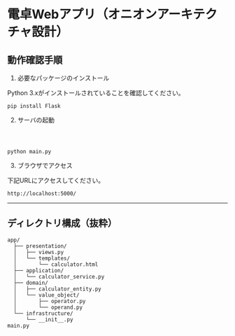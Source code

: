 # 電卓Webアプリ（オニオンアーキテクチャ設計）

## 動作確認手順

1. 必要なパッケージのインストール

Python 3.xがインストールされていることを確認してください。

```
pip install Flask
```

2. サーバの起動

```                                                             


    
python main.py
```

3. ブラウザでアクセス

下記URLにアクセスしてください。

```
http://localhost:5000/
```

---

## ディレクトリ構成（抜粋）

```
app/
  ├── presentation/
  │   ├── views.py
  │   └── templates/
  │       └── calculator.html
  ├── application/
  │   └── calculator_service.py
  ├── domain/
  │   ├── calculator_entity.py
  │   └── value_object/
  │       ├── operator.py
  │       └── operand.py
  └── infrastructure/
      └── __init__.py
main.py
```